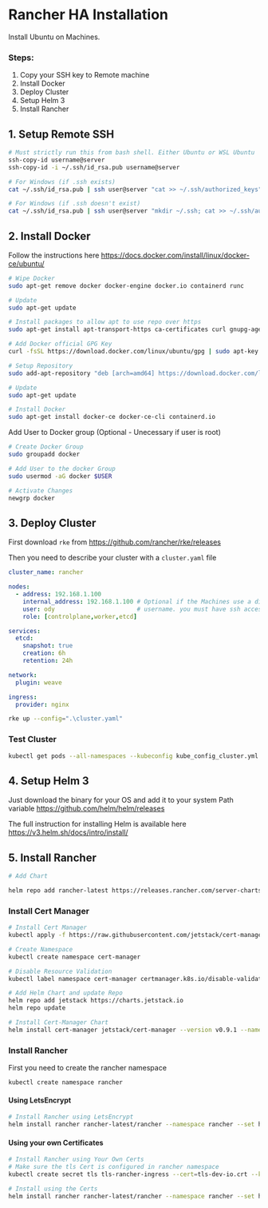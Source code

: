 # Rancher HA Installation
Install Ubuntu on Machines.

### Steps:
  1. Copy your SSH key to Remote machine
  2. Install Docker
  3. Deploy Cluster
  4. Setup Helm 3
  5. Install Rancher

## 1. Setup Remote SSH

```bash
# Must strictly run this from bash shell. Either Ubuntu or WSL Ubuntu
ssh-copy-id username@server
ssh-copy-id -i ~/.ssh/id_rsa.pub username@server

# For Windows (if .ssh exists)
cat ~/.ssh/id_rsa.pub | ssh user@server "cat >> ~/.ssh/authorized_keys"

# For Windows (if .ssh doesn't exist)
cat ~/.ssh/id_rsa.pub | ssh user@server "mkdir ~/.ssh; cat >> ~/.ssh/authorized_keys"
```

## 2. Install Docker

Follow the instructions here https://docs.docker.com/install/linux/docker-ce/ubuntu/
```bash
# Wipe Docker
sudo apt-get remove docker docker-engine docker.io containerd runc

# Update
sudo apt-get update

# Install packages to allow apt to use repo over https
sudo apt-get install apt-transport-https ca-certificates curl gnupg-agent software-properties-common

# Add Docker official GPG Key
curl -fsSL https://download.docker.com/linux/ubuntu/gpg | sudo apt-key add -

# Setup Repository
sudo add-apt-repository "deb [arch=amd64] https://download.docker.com/linux/ubuntu $(lsb_release -cs) stable"

# Update
sudo apt-get update

# Install Docker
sudo apt-get install docker-ce docker-ce-cli containerd.io
```

Add User to Docker group (Optional - Unecessary if user is root)
```bash
# Create Docker Group
sudo groupadd docker

# Add User to the docker Group
sudo usermod -aG docker $USER

# Activate Changes
newgrp docker
```


## 3. Deploy Cluster

First download `rke` from https://github.com/rancher/rke/releases

Then you need to describe your cluster with a `cluster.yaml` file

```yaml
cluster_name: rancher

nodes:
  - address: 192.168.1.100
    internal_address: 192.168.1.100 # Optional if the Machines use a different IP from the Public IP
    user: ody                       # username. you must have ssh access to the Server
    role: [controlplane,worker,etcd]

services:
  etcd:
    snapshot: true
    creation: 6h
    retention: 24h

network:
  plugin: weave

ingress:
  provider: nginx
```
```bash
rke up --config=".\cluster.yaml"
```

### Test Cluster

```bash
kubectl get pods --all-namespaces --kubeconfig kube_config_cluster.yml
```

## 4. Setup Helm 3
Just download the binary for your OS and add it to your system Path variable
https://github.com/helm/helm/releases

The full instruction for installing Helm is available here https://v3.helm.sh/docs/intro/install/

## 5. Install Rancher
```bash
# Add Chart

helm repo add rancher-latest https://releases.rancher.com/server-charts/latest
```
### Install Cert Manager
```bash
# Install Cert Manager
kubectl apply -f https://raw.githubusercontent.com/jetstack/cert-manager/release-0.9/deploy/manifests/00-crds.yaml

# Create Namespace
kubectl create namespace cert-manager

# Disable Resource Validation
kubectl label namespace cert-manager certmanager.k8s.io/disable-validation=true

# Add Helm Chart and update Repo
helm repo add jetstack https://charts.jetstack.io
helm repo update

# Install Cert-Manager Chart
helm install cert-manager jetstack/cert-manager --version v0.9.1 --namespace cert-manager
```
### Install Rancher

First you need to create the rancher namespace

```
kubectl create namespace rancher
```

#### Using LetsEncrypt
```bash
# Install Rancher using LetsEncrypt
helm install rancher rancher-latest/rancher --namespace rancher --set hostname=rancher.hostname.com --set ingress.tls.source=letsEncrypt --set letsEncrypt.email=me@example.org
```

#### Using your own Certificates
```bash
# Install Rancher using Your Own Certs
# Make sure the tls Cert is configured in rancher namespace
kubectl create secret tls tls-rancher-ingress --cert=tls-dev-io.crt --key=tls-dev-io.key --namespace rancher

# Install using the Certs
helm install rancher rancher-latest/rancher --namespace rancher --set hostname=rancher.hostname.com --set ingress.tls.source=tls-rancher-ingress


```